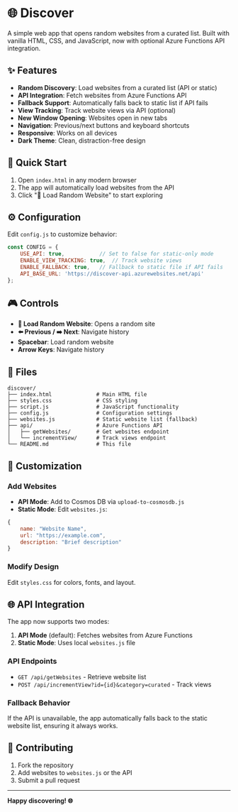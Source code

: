 # 🌐 Discover

A simple web app that opens random websites from a curated list. Built with vanilla HTML, CSS, and JavaScript, now with optional Azure Functions API integration.

## ✨ Features

- **Random Discovery**: Load websites from a curated list (API or static)
- **API Integration**: Fetch websites from Azure Functions API
- **Fallback Support**: Automatically falls back to static list if API fails
- **View Tracking**: Track website views via API (optional)
- **New Window Opening**: Websites open in new tabs
- **Navigation**: Previous/next buttons and keyboard shortcuts
- **Responsive**: Works on all devices
- **Dark Theme**: Clean, distraction-free design

## 🚀 Quick Start

1. Open `index.html` in any modern browser
2. The app will automatically load websites from the API
3. Click "🎲 Load Random Website" to start exploring

## ⚙️ Configuration

Edit `config.js` to customize behavior:

```javascript
const CONFIG = {
    USE_API: true,           // Set to false for static-only mode
    ENABLE_VIEW_TRACKING: true,  // Track website views
    ENABLE_FALLBACK: true,   // Fallback to static file if API fails
    API_BASE_URL: 'https://discover-api.azurewebsites.net/api'
};
```

## 🎮 Controls

- **🎲 Load Random Website**: Opens a random site
- **⬅️ Previous / ➡️ Next**: Navigate history
- **Spacebar**: Load random website
- **Arrow Keys**: Navigate history

## 📁 Files

```
discover/
├── index.html              # Main HTML file
├── styles.css              # CSS styling
├── script.js               # JavaScript functionality
├── config.js               # Configuration settings
├── websites.js             # Static website list (fallback)
├── api/                    # Azure Functions API
│   ├── getWebsites/        # Get websites endpoint
│   └── incrementView/      # Track views endpoint
└── README.md               # This file
```

## 🔧 Customization

### Add Websites
- **API Mode**: Add to Cosmos DB via `upload-to-cosmosdb.js`
- **Static Mode**: Edit `websites.js`:
```javascript
{
    name: "Website Name",
    url: "https://example.com",
    description: "Brief description"
}
```

### Modify Design
Edit `styles.css` for colors, fonts, and layout.

## 🌐 API Integration

The app now supports two modes:

1. **API Mode** (default): Fetches websites from Azure Functions
2. **Static Mode**: Uses local `websites.js` file

### API Endpoints
- `GET /api/getWebsites` - Retrieve website list
- `POST /api/incrementView?id={id}&category=curated` - Track views

### Fallback Behavior
If the API is unavailable, the app automatically falls back to the static website list, ensuring it always works.

## 🤝 Contributing

1. Fork the repository
2. Add websites to `websites.js` or the API
3. Submit a pull request

---

**Happy discovering! 🌐**
